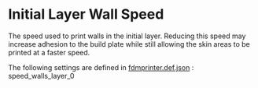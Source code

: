 # Initial Layer Wall Speed

The speed used to print walls in the initial layer. Reducing this speed may increase adhesion to the build plate while still allowing the skin areas to be printed at a faster speed.


The following settings are defined in [fdmprinter.def.json](https://github.com/smartavionics/Cura/blob/mb-master/resources/definitions/fdmprinter.def.json) : speed_walls_layer_0
